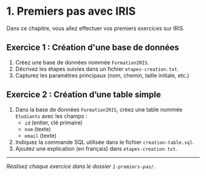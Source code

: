 # 1. Premiers pas avec IRIS

Dans ce chapitre, vous allez effectuer vos premiers exercices sur IRIS.

## Exercice 1 : Création d'une base de données

1. Créez une base de données nommée `FormationIRIS`.
2. Décrivez les étapes suivies dans un fichier `etapes-creation.txt`.
3. Capturez les paramètres principaux (nom, chemin, taille initiale, etc.)

## Exercice 2 : Création d’une table simple

1. Dans la base de données `FormationIRIS`, créez une table nommée `Etudiants` avec les champs :
   - `id` (entier, clé primaire)
   - `nom` (texte)
   - `email` (texte)
2. Indiquez la commande SQL utilisée dans le fichier `creation-table.sql`.
3. Ajoutez une explication (en français) dans `etapes-creation.txt`.

---

_Réalisez chaque exercice dans le dossier `1-premiers-pas/`._